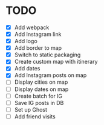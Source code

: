 # TODO
- [x] Add webpack
- [x] Add Instagram link
- [x] Add logo
- [x] Add border to map
- [x] Switch to static packaging
- [x] Create custom map with itinerary
- [x] Add dates
- [x] Add Instagram posts on map
- [ ] Display cities on map
- [ ] Display dates on map
- [ ] Create batch for IG
- [ ] Save IG posts in DB
- [ ] Set up Ghost
- [ ] Add friend visits